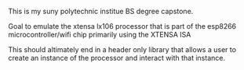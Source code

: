 This is my suny polytechnic institue BS degree capstone.

Goal to emulate the xtensa lx106 processor that is part of the esp8266 microcontroller/wifi chip primarily using the XTENSA ISA

This should altimately end in a header only library that allows a user to create an instance of the processor and interact with that instance.
